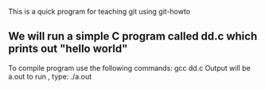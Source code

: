 This is a quick program for teaching git using git-howto

We will run a simple C program called dd.c which 
prints out "hello world"
------------------
To compile program use the following commands:
   gcc dd.c
Output will be a.out
to run , type:
   ./a.out

